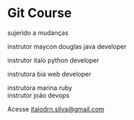 # Git Course
sujerido a mudanças 

instrutor maycon douglas java developer



instrutor italo python developer


instrutora bia web developer

instrutora marina ruby   
instrutor joão devops

Acesse italodrn.silva@gmail.com

